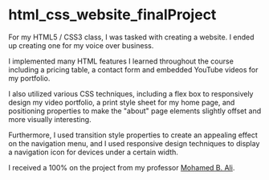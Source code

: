 # html_css_website_finalProject
For my HTML5 / CSS3 class, I was tasked with creating a website. I ended up creating one for my voice over business.

I implemented many HTML features I learned throughout the course including a pricing table, a contact form and embedded YouTube videos for my portfolio.

I also utilized various CSS techniques, including a flex box to responsively design my video portfolio, a print style sheet for my home page, and positioning properties to make the "about" page elements slightly offset and more visually interesting. 

Furthermore, I used transition style properties to create an appealing effect on the navigation menu, and I used responsive design techniques to display a navigation icon for devices under a certain width. 

I received a 100% on the project from my professor <a href="https://www.linkedin.com/in/mohamed-b-ali-20b8b313/" target="_blank">Mohamed B. Ali</a>. 
